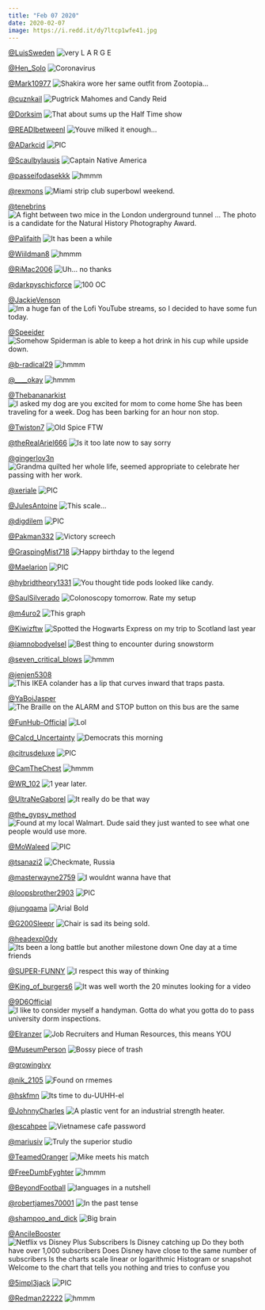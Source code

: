 ```yaml
---
title: "Feb 07 2020"
date: 2020-02-07
image: https://i.redd.it/dy7ltcp1wfe41.jpg
---
```


<a href="https://www.reddit.com/r/memes/comments/ey563n/very_l_a_r_g_e/">@LuisSweden</a>
<img src="https://i.redd.it/6bx15ds3roe41.jpg" alt="very L A R G E" title="very L A R G E" />


<a href="https://www.reddit.com/r/Funnypics/comments/ex74b5/coronavirus/">@Hen_Solo</a>
<img src="https://i.redd.it/8hipgsy6sbe41.png" alt="Coronavirus" title="Coronavirus" />


<a href="https://www.reddit.com/r/Funnypics/comments/eyet1d/shakira_wore_her_same_outfit_from_zootopia/">@Mark10977</a>
<img src="https://i.redd.it/ns0i4hfk6se41.jpg" alt="Shakira wore her same outfit from Zootopia..." title="Shakira wore her same outfit from Zootopia..." />


<a href="https://www.reddit.com/r/Funnypics/comments/eywj87/pugtrick_mahomes_and_candy_reid/">@cuznkail</a>
<img src="https://i.redd.it/wiwj1256wye41.jpg" alt="Pugtrick Mahomes and Candy Reid" title="Pugtrick Mahomes and Candy Reid" />


<a href="https://www.reddit.com/r/funny/comments/exyzko/that_about_sums_up_the_half_time_show/">@Dorksim</a>
<img src="https://i.imgur.com/TSdPSo6.jpg" alt="That about sums up the Half Time show" title="That about sums up the Half Time show" />


<a href="https://www.reddit.com/r/AdviceAnimals/comments/exxuw3/youve_milked_it_enough/">@READlbetweenl</a>
<img src="https://i.redd.it/s25k7087nle41.jpg" alt="Youve milked it enough..." title="Youve milked it enough..." />


<a href="https://www.reddit.com/r/nocontextpics/comments/eynzbp/pic/">@ADarkcid</a>
<img src="https://i.redd.it/9078rorntve41.jpg" alt="PIC" title="PIC" />


<a href="https://www.reddit.com/r/pics/comments/eyv1df/captain_native_america/">@Scaulbylausis</a>
<img src="https://i.imgur.com/Oy2G58t.jpg" alt="Captain Native America" title="Captain Native America" />


<a href="https://www.reddit.com/r/hmmm/comments/eyc5sy/hmmm/">@passeifodasekkk</a>
<img src="https://i.redd.it/v1ozrr7qdre41.png" alt="hmmm" title="hmmm" />


<a href="https://www.reddit.com/r/pics/comments/ez8suj/miami_strip_club_superbowl_weekend/">@rexmons</a>
<img src="https://i.redd.it/lypu9rq4m3f41.jpg" alt="Miami strip club superbowl weekend." title="Miami strip club superbowl weekend." />


<a href="https://www.reddit.com/r/pics/comments/ex4bkd/a_fight_between_two_mice_in_the_london/">@tenebrins</a>
<img src="https://imgur.com/rzIS27V.jpg" alt="A fight between two mice in the London underground tunnel ... The photo is a candidate for the Natural History Photography Award." title="A fight between two mice in the London underground tunnel ... The photo is a candidate for the Natural History Photography Award." />


<a href="https://www.reddit.com/r/AdviceAnimals/comments/ewwps8/it_has_been_a_while/">@Palifaith</a>
<img src="https://i.redd.it/brm8u9u347e41.jpg" alt="It has been a while" title="It has been a while" />


<a href="https://www.reddit.com/r/hmmm/comments/eywzn3/hmmm/">@Wiildman8</a>
<img src="https://i.redd.it/2cexy7bb1ze41.jpg" alt="hmmm" title="hmmm" />


<a href="https://www.reddit.com/r/funnysigns/comments/ewv4or/uh_no_thanks/">@RiMac2006</a>
<img src="https://i.redd.it/xzz5q8ikk6e41.jpg" alt="Uh... no thanks" title="Uh... no thanks" />


<a href="https://www.reddit.com/r/funnysigns/comments/eyjmgn/100_oc/">@darkpyschicforce</a>
<img src="https://i.redd.it/rac08wurtte41.jpg" alt="100 OC" title="100 OC" />


<a href="https://www.reddit.com/r/pics/comments/exght7/im_a_huge_fan_of_the_lofi_youtube_streams_so_i/">@JackieVenson</a>
<img src="https://i.redd.it/n7clxgszyee41.jpg" alt="Im a huge fan of the Lofi YouTube streams, so I decided to have some fun today." title="Im a huge fan of the Lofi YouTube streams, so I decided to have some fun today." />


<a href="https://www.reddit.com/r/CrappyDesign/comments/eyxof1/somehow_spiderman_is_able_to_keep_a_hot_drink_in/">@Speeider</a>
<img src="https://i.redd.it/a2lvmvxv8ze41.jpg" alt="Somehow Spiderman is able to keep a hot drink in his cup while upside down." title="Somehow Spiderman is able to keep a hot drink in his cup while upside down." />


<a href="https://www.reddit.com/r/hmmm/comments/ex309j/hmmm/">@b-radical29</a>
<img src="https://i.redd.it/mzj9enupt9e41.jpg" alt="hmmm" title="hmmm" />


<a href="https://www.reddit.com/r/hmmm/comments/excmhs/hmmm/">@____okay</a>
<img src="https://i.redd.it/rdps9fvnnde41.jpg" alt="hmmm" title="hmmm" />


<a href="https://www.reddit.com/r/AdviceAnimals/comments/eywq2z/i_asked_my_dog_are_you_excited_for_mom_to_come/">@Thebananarkist</a>
<img src="https://i.redd.it/d90gqnvcyye41.jpg" alt="I asked my dog are you excited for mom to come home She has been traveling for a week. Dog has been barking for an hour non stop." title="I asked my dog are you excited for mom to come home She has been traveling for a week. Dog has been barking for an hour non stop." />


<a href="https://www.reddit.com/r/funnysigns/comments/ex72re/old_spice_ftw/">@Twiston7</a>
<img src="https://i.redd.it/x8x18utto6d41.jpg" alt="Old Spice FTW" title="Old Spice FTW" />


<a href="https://www.reddit.com/r/AdviceAnimals/comments/ewo2bo/is_it_too_late_now_to_say_sorry/">@theRealAriel666</a>
<img src="https://i.redd.it/ioly9k0v24e41.jpg" alt="Is it too late now to say sorry" title="Is it too late now to say sorry" />


<a href="https://www.reddit.com/r/pics/comments/ex9pn9/grandma_quilted_her_whole_life_seemed_appropriate/">@gingerlov3n</a>
<img src="https://i.redd.it/4o9rhl0bnce41.jpg" alt="Grandma quilted her whole life, seemed appropriate to celebrate her passing with her work." title="Grandma quilted her whole life, seemed appropriate to celebrate her passing with her work." />


<a href="https://www.reddit.com/r/nocontextpics/comments/exvrjo/pic/">@xeriale</a>
<img src="https://i.redd.it/l1lsbzenyke41.jpg" alt="PIC" title="PIC" />


<a href="https://www.reddit.com/r/CrappyDesign/comments/eyb9g1/this_scale/">@JulesAntoine</a>
<img src="https://i.redd.it/6iv7laaj3re41.jpg" alt="This scale..." title="This scale..." />


<a href="https://www.reddit.com/r/nocontextpics/comments/exk4q1/pic/">@digdilem</a>
<img src="https://i.redd.it/tt327f5scge41.jpg" alt="PIC" title="PIC" />


<a href="https://www.reddit.com/r/memes/comments/exyzfa/victory_screech/">@Pakman332</a>
<img src="https://i.imgur.com/UVQYz7W.jpg" alt="Victory screech" title="Victory screech" />


<a href="https://www.reddit.com/r/pics/comments/exyzxq/happy_birthday_to_the_legend/">@GraspingMist718</a>
<img src="https://i.redd.it/kryj4cql2me41.jpg" alt="Happy birthday to the legend" title="Happy birthday to the legend" />


<a href="https://www.reddit.com/r/nocontextpics/comments/ex8mr4/pic/">@Maelarion</a>
<img src="https://i.imgur.com/FSwtmDN.jpg" alt="PIC" title="PIC" />


<a href="https://www.reddit.com/r/CrappyDesign/comments/ezd44k/you_thought_tide_pods_looked_like_candy/">@hybridtheory1331</a>
<img src="https://i.redd.it/oxcl5o4h55f41.jpg" alt="You thought tide pods looked like candy." title="You thought tide pods looked like candy." />


<a href="https://www.reddit.com/r/funny/comments/eweta7/colonoscopy_tomorrow_rate_my_setup/">@SaulSilverado</a>
<img src="https://i.redd.it/tznsc3vr50e41.jpg" alt="Colonoscopy tomorrow. Rate my setup" title="Colonoscopy tomorrow. Rate my setup" />


<a href="https://www.reddit.com/r/CrappyDesign/comments/ey2jq6/this_graph/">@m4uro2</a>
<img src="https://i.redd.it/5tdj4c41hne41.jpg" alt="This graph" title="This graph" />


<a href="https://www.reddit.com/r/pics/comments/exln51/spotted_the_hogwarts_express_on_my_trip_to/">@Kiwizftw</a>
<img src="https://i.redd.it/3p6500yf3he41.jpg" alt="Spotted the Hogwarts Express on my trip to Scotland last year" title="Spotted the Hogwarts Express on my trip to Scotland last year" />


<a href="https://www.reddit.com/r/Eyebleach/comments/ewnk7p/best_thing_to_encounter_during_snowstorm/">@iamnobodyelsel</a>
<img src="https://i.redd.it/u3g24dp1v3e41.jpg" alt="Best thing to encounter during snowstorm" title="Best thing to encounter during snowstorm" />


<a href="https://www.reddit.com/r/hmmm/comments/exnr6c/hmmm/">@seven_critical_blows</a>
<img src="https://imgur.com/AOyFvx1.png" alt="hmmm" title="hmmm" />


<a href="https://www.reddit.com/r/CrappyDesign/comments/exa6p1/this_ikea_colander_has_a_lip_that_curves_inward/">@jenjen5308</a>
<img src="https://i.redd.it/20kfbsv1tce41.jpg" alt="This IKEA colander has a lip that curves inward that traps pasta." title="This IKEA colander has a lip that curves inward that traps pasta." />


<a href="https://www.reddit.com/r/CrappyDesign/comments/ewr64j/the_braille_on_the_alarm_and_stop_button_on_this/">@YaBoiJasper</a>
<img src="https://i.redd.it/pfygweso85e41.jpg" alt="The Braille on the ALARM and STOP button on this bus are the same" title="The Braille on the ALARM and STOP button on this bus are the same" />


<a href="https://www.reddit.com/r/Funnypics/comments/ez5yl0/lol/">@FunHub-Official</a>
<img src="https://i.redd.it/gku3gigr72f41.jpg" alt="Lol" title="Lol" />


<a href="https://www.reddit.com/r/AdviceAnimals/comments/ezqy2h/democrats_this_morning/">@Calcd_Uncertainty</a>
<img src="https://i.imgur.com/QrBuhlG.jpg" alt="Democrats this morning" title="Democrats this morning" />


<a href="https://www.reddit.com/r/nocontextpics/comments/ez18o9/pic/">@citrusdeluxe</a>
<img src="https://i.redd.it/4jbybp09e0f41.jpg" alt="PIC" title="PIC" />


<a href="https://www.reddit.com/r/hmmm/comments/ezqfyo/hmmm/">@CamTheChest</a>
<img src="https://i.redd.it/uv5f3r9m4af41.jpg" alt="hmmm" title="hmmm" />


<a href="https://www.reddit.com/r/Eyebleach/comments/ewvn5u/1_year_later/">@WR_102</a>
<img src="https://i.redd.it/8k7v5wjtq6e41.jpg" alt="1 year later." title="1 year later." />


<a href="https://www.reddit.com/r/memes/comments/ey3blz/it_really_do_be_that_way/">@UltraNeGaborel</a>
<img src="https://i.redd.it/431j612jtne41.jpg" alt="It really do be that way" title="It really do be that way" />


<a href="https://www.reddit.com/r/funnysigns/comments/ewg4si/found_at_my_local_walmart_dude_said_they_just/">@the_gypsy_method</a>
<img src="https://i.redd.it/5d8t66hfl0e41.jpg" alt="Found at my local Walmart. Dude said they just wanted to see what one people would use more." title="Found at my local Walmart. Dude said they just wanted to see what one people would use more." />


<a href="https://www.reddit.com/r/nocontextpics/comments/ezdru1/pic/">@MoWaleed</a>
<img src="https://i.redd.it/vkpanfd1d5f41.jpg" alt="PIC" title="PIC" />


<a href="https://www.reddit.com/r/AdviceAnimals/comments/eymiwy/checkmate_russia/">@tsanazi2</a>
<img src="https://i.memerino.me/uploads/post/image/7178/post20200204-4-1cxe16c.jpg" alt="Checkmate, Russia" title="Checkmate, Russia" />


<a href="https://www.reddit.com/r/memes/comments/ewti5s/i_wouldnt_wanna_have_that/">@masterwayne2759</a>
<img src="https://i.redd.it/mz3722u116e41.jpg" alt="I wouldnt wanna have that" title="I wouldnt wanna have that" />


<a href="https://www.reddit.com/r/nocontextpics/comments/ewnysf/pic/">@loopsbrother2903</a>
<img src="https://i.redd.it/b6xtchvd14e41.jpg" alt="PIC" title="PIC" />


<a href="https://www.reddit.com/r/funnysigns/comments/exlb8j/arial_bold/">@jungqama</a>
<img src="https://i.redd.it/5nzjw40sxge41.jpg" alt="Arial Bold" title="Arial Bold" />


<a href="https://www.reddit.com/r/Funnypics/comments/exzi46/chair_is_sad_its_being_sold/">@G200Sleepr</a>
<img src="https://i.redd.it/tbyfz03f9me41.jpg" alt="Chair is sad its being sold." title="Chair is sad its being sold." />


<a href="https://www.reddit.com/r/AdviceAnimals/comments/eyb3hl/its_been_a_long_battle_but_another_milestone_down/">@headexpl0dy</a>
<img src="https://i.imgur.com/DbGbaBx.jpg" alt="Its been a long battle but another milestone down One day at a time friends" title="Its been a long battle but another milestone down One day at a time friends" />


<a href="https://www.reddit.com/r/funnysigns/comments/exwpg3/i_respect_this_way_of_thinking/">@SUPER-FUNNY</a>
<img src="https://i.redd.it/4fv3un759le41.jpg" alt="I respect this way of thinking" title="I respect this way of thinking" />


<a href="https://www.reddit.com/r/memes/comments/exj1hb/it_was_well_worth_the_20_minutes_looking_for_a/">@King_of_burgers6</a>
<img src="https://i.redd.it/dy7ltcp1wfe41.jpg" alt="It was well worth the 20 minutes looking for a video" title="It was well worth the 20 minutes looking for a video" />


<a href="https://www.reddit.com/r/funny/comments/eyjuk8/i_like_to_consider_myself_a_handyman_gotta_do/">@9D6Official</a>
<img src="https://i.redd.it/mopo6ibywte41.jpg" alt="I like to consider myself a handyman. Gotta do what you gotta do to pass university dorm inspections." title="I like to consider myself a handyman. Gotta do what you gotta do to pass university dorm inspections." />


<a href="https://www.reddit.com/r/AdviceAnimals/comments/ezdk46/job_recruiters_and_human_resources_this_means_you/">@Elranzer</a>
<img src="https://i.imgur.com/aoX8u7j.png" alt="Job Recruiters and Human Resources, this means YOU" title="Job Recruiters and Human Resources, this means YOU" />


<a href="https://www.reddit.com/r/Funnypics/comments/ezn1d2/bossy_piece_of_trash/">@MuseumPerson</a>
<img src="https://i.redd.it/zn4ew59qh8f41.jpg" alt="Bossy piece of trash" title="Bossy piece of trash" />


<a href="https://www.reddit.com/r/funnysigns/comments/ey7vb3/_/">@growingivy</a>
<img src="https://i.redd.it/cu915utvxpe41.jpg" alt="" title="" />


<a href="https://www.reddit.com/r/funnysigns/comments/eyuxu9/found_on_rmemes/">@nik_2105</a>
<img src="https://i.redd.it/lcgbm1tseye41.jpg" alt="Found on rmemes" title="Found on rmemes" />


<a href="https://www.reddit.com/r/Funnypics/comments/exgr07/its_time_to_duuuhhel/">@hskfmn</a>
<img src="https://i.redd.it/1epqauh02fe41.jpg" alt="Its time to du-UUHH-el" title="Its time to du-UUHH-el" />


<a href="https://www.reddit.com/r/CrappyDesign/comments/exs7q3/a_plastic_vent_for_an_industrial_strength_heater/">@JohnnyCharles</a>
<img src="https://i.redd.it/xw9wt0swuje41.jpg" alt="A plastic vent for an industrial strength heater." title="A plastic vent for an industrial strength heater." />


<a href="https://www.reddit.com/r/funny/comments/ewhxp7/vietnamese_cafe_password/">@escahpee</a>
<img src="https://i.redd.it/bb8dx2mf81e41.jpg" alt="Vietnamese cafe password" title="Vietnamese cafe password" />


<a href="https://www.reddit.com/r/memes/comments/extle5/truly_the_superior_studio/">@mariusiv</a>
<img src="https://i.redd.it/vfwfif8iake41.jpg" alt="Truly the superior studio" title="Truly the superior studio" />


<a href="https://www.reddit.com/r/Eyebleach/comments/exgxo5/mike_meets_his_match/">@TeamedOranger</a>
<img src="https://i.imgur.com/vo6s4F4.jpg" alt="Mike meets his match" title="Mike meets his match" />


<a href="https://www.reddit.com/r/hmmm/comments/ez7xpp/hmmm/">@FreeDumbFyghter</a>
<img src="https://i.redd.it/0b2r669b73f41.jpg" alt="hmmm" title="hmmm" />


<a href="https://www.reddit.com/r/memes/comments/ex5yzk/languages_in_a_nutshell/">@BeyondFootball</a>
<img src="https://i.redd.it/j9u89ekcbbe41.png" alt="languages in a nutshell" title="languages in a nutshell" />


<a href="https://www.reddit.com/r/Funnypics/comments/ey72eg/in_the_past_tense/">@robertjames70001</a>
<img src="https://i.redd.it/3rxf750fmpe41.jpg" alt="In the past tense" title="In the past tense" />


<a href="https://www.reddit.com/r/memes/comments/eysyoj/big_brain/">@shampoo_and_dick</a>
<img src="https://i.redd.it/p07bmozzsxe41.jpg" alt="Big brain" title="Big brain" />


<a href="https://www.reddit.com/r/CrappyDesign/comments/eymahv/netflix_vs_disney_plus_subscribers_is_disney/">@AncileBooster</a>
<img src="https://i.redd.it/zslpfv0zvue41.jpg" alt="Netflix vs Disney Plus Subscribers Is Disney catching up Do they both have over 1,000 subscribers Does Disney have close to the same number of subscribers Is the charts scale linear or logarithmic Histogram or snapshot Welcome to the chart that tells you nothing and tries to confuse you" title="Netflix vs Disney Plus Subscribers Is Disney catching up Do they both have over 1,000 subscribers Does Disney have close to the same number of subscribers Is the charts scale linear or logarithmic Histogram or snapshot Welcome to the chart that tells you nothing and tries to confuse you" />


<a href="https://www.reddit.com/r/nocontextpics/comments/ey85yu/pic/">@5impl3jack</a>
<img src="https://i.redd.it/v26wdsqw1qe41.jpg" alt="PIC" title="PIC" />


<a href="https://www.reddit.com/r/hmmm/comments/eymu0u/hmmm/">@Redman22222</a>
<img src="https://i.redd.it/azvwmxav6ve41.jpg" alt="hmmm" title="hmmm" />


